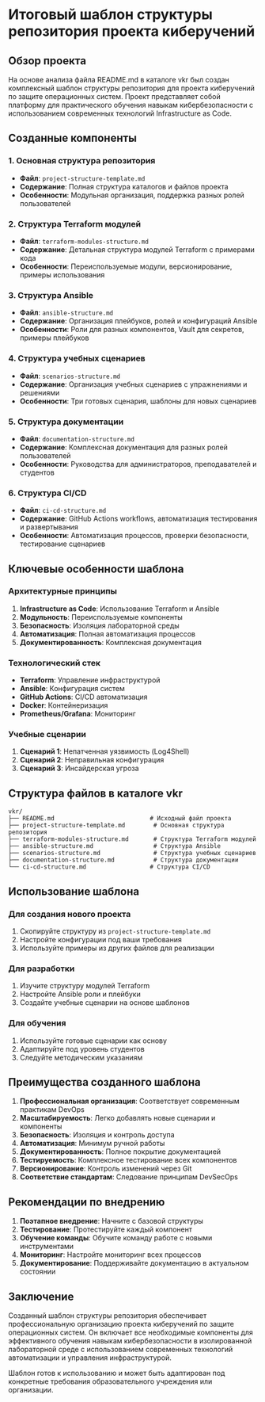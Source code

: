 # Итоговый шаблон структуры репозитория проекта киберучений

## Обзор проекта

На основе анализа файла README.md в каталоге vkr был создан комплексный шаблон структуры репозитория для проекта киберучений по защите операционных систем. Проект представляет собой платформу для практического обучения навыкам кибербезопасности с использованием современных технологий Infrastructure as Code.

## Созданные компоненты

### 1. Основная структура репозитория
- **Файл**: `project-structure-template.md`
- **Содержание**: Полная структура каталогов и файлов проекта
- **Особенности**: Модульная организация, поддержка разных ролей пользователей

### 2. Структура Terraform модулей
- **Файл**: `terraform-modules-structure.md`
- **Содержание**: Детальная структура модулей Terraform с примерами кода
- **Особенности**: Переиспользуемые модули, версионирование, примеры использования

### 3. Структура Ansible
- **Файл**: `ansible-structure.md`
- **Содержание**: Организация плейбуков, ролей и конфигураций Ansible
- **Особенности**: Роли для разных компонентов, Vault для секретов, примеры плейбуков

### 4. Структура учебных сценариев
- **Файл**: `scenarios-structure.md`
- **Содержание**: Организация учебных сценариев с упражнениями и решениями
- **Особенности**: Три готовых сценария, шаблоны для новых сценариев

### 5. Структура документации
- **Файл**: `documentation-structure.md`
- **Содержание**: Комплексная документация для разных ролей пользователей
- **Особенности**: Руководства для администраторов, преподавателей и студентов

### 6. Структура CI/CD
- **Файл**: `ci-cd-structure.md`
- **Содержание**: GitHub Actions workflows, автоматизация тестирования и развертывания
- **Особенности**: Автоматизация процессов, проверки безопасности, тестирование сценариев

## Ключевые особенности шаблона

### Архитектурные принципы
1. **Infrastructure as Code**: Использование Terraform и Ansible
2. **Модульность**: Переиспользуемые компоненты
3. **Безопасность**: Изоляция лабораторной среды
4. **Автоматизация**: Полная автоматизация процессов
5. **Документированность**: Комплексная документация

### Технологический стек
- **Terraform**: Управление инфраструктурой
- **Ansible**: Конфигурация систем
- **GitHub Actions**: CI/CD автоматизация
- **Docker**: Контейнеризация
- **Prometheus/Grafana**: Мониторинг

### Учебные сценарии
1. **Сценарий 1**: Непатченная уязвимость (Log4Shell)
2. **Сценарий 2**: Неправильная конфигурация
3. **Сценарий 3**: Инсайдерская угроза

## Структура файлов в каталоге vkr

```
vkr/
├── README.md                           # Исходный файл проекта
├── project-structure-template.md        # Основная структура репозитория
├── terraform-modules-structure.md       # Структура Terraform модулей
├── ansible-structure.md                 # Структура Ansible
├── scenarios-structure.md               # Структура учебных сценариев
├── documentation-structure.md           # Структура документации
└── ci-cd-structure.md                  # Структура CI/CD
```

## Использование шаблона

### Для создания нового проекта
1. Скопируйте структуру из `project-structure-template.md`
2. Настройте конфигурации под ваши требования
3. Используйте примеры из других файлов для реализации

### Для разработки
1. Изучите структуру модулей Terraform
2. Настройте Ansible роли и плейбуки
3. Создайте учебные сценарии на основе шаблонов

### Для обучения
1. Используйте готовые сценарии как основу
2. Адаптируйте под уровень студентов
3. Следуйте методическим указаниям

## Преимущества созданного шаблона

1. **Профессиональная организация**: Соответствует современным практикам DevOps
2. **Масштабируемость**: Легко добавлять новые сценарии и компоненты
3. **Безопасность**: Изоляция и контроль доступа
4. **Автоматизация**: Минимум ручной работы
5. **Документированность**: Полное покрытие документацией
6. **Тестируемость**: Комплексное тестирование всех компонентов
7. **Версионирование**: Контроль изменений через Git
8. **Соответствие стандартам**: Следование принципам DevSecOps

## Рекомендации по внедрению

1. **Поэтапное внедрение**: Начните с базовой структуры
2. **Тестирование**: Протестируйте каждый компонент
3. **Обучение команды**: Обучите команду работе с новыми инструментами
4. **Мониторинг**: Настройте мониторинг всех процессов
5. **Документирование**: Поддерживайте документацию в актуальном состоянии

## Заключение

Созданный шаблон структуры репозитория обеспечивает профессиональную организацию проекта киберучений по защите операционных систем. Он включает все необходимые компоненты для эффективного обучения навыкам кибербезопасности в изолированной лабораторной среде с использованием современных технологий автоматизации и управления инфраструктурой.

Шаблон готов к использованию и может быть адаптирован под конкретные требования образовательного учреждения или организации.
